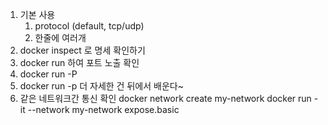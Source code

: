 1. 기본 사용
   1. protocol (default, tcp/udp)
   2. 한줄에 여러개
2. docker inspect 로 명세 확인하기
3. docker run 하여 포트 노출 확인
4. docker run -P
5. docker run -p
더 자세한 건 뒤에서 배운다~
6. 같은 네트워크간 통신 확인
   docker network create my-network
   docker run -it --network my-network expose.basic
